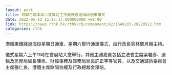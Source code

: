 ```yaml
---
layout: post
title: 林鄭月娥本周六會展站主持東鐵綫過海段通車儀式
date: 2022-05-12 15:17:17.000000000 +08:00
link: https://news.rthk.hk/rthk/ch/component/k2/1648203-20220512.htm
categories: rthk
---
```


港鐵東鐵綫過海段星期日通車，星期六舉行通車儀式，由行政長官林鄭月娥主持。

儀式星期六上午11時在會展站大堂舉行，其他主禮嘉賓包括立法會主席梁君彥、運輸及房屋局局長陳帆、財經事務及庫務局局長許正宇等官員，以及交通諮詢委員會主席張仁良、港鐵主席歐陽伯權及行政總裁金澤培。

